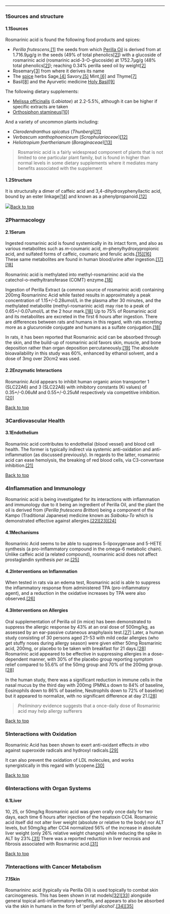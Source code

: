 





---


### 1Sources and structure

#### 1.1Sources


Rosmarinic acid is found the following food products and spices:


* *Perilla frutescens*,[[1]](#ref1) the seeds from which [Perilla Oil](/supplements/perilla-oil/) is derived from at 1.716.9μg/g in the seeds (49% of total phenolics[[2]](#ref2)) with a glucoside of rosmarinic acid (rosmarinic acid-3-O-glucoside) at 1752.7μg/g (48% total phenolics[[2]](#ref2)); reaching 0.34% perilla seed oil by weight[[2]](#ref2)
* Rosemary[[3]](#ref3) from where it derives its name
* The [spice](/supplements/spice-herb/) herbs Sage,[[4]](#ref4) Savory,[[5]](#ref5) Mint,[[6]](#ref6) and Thyme[[7]](#ref7)
* Basil[[8]](#ref8) and the Ayurvetic medicine [Holy Basil](/supplements/holy-basil/)[[9]](#ref9)

The following dietary supplements:


* [Melissa officinalis](/supplements/melissa-officinalis/) (*Labiatae*) at 2.2-5.5%, although it can be higher if specific extracts are taken
* [Orthosiphon stamineus](/supplements/orthosiphon-stamineus/)[[10]](#ref10)

And a variety of uncommon plants including:


* *Clerodendranthus spicatus* (*Thunberg*)[[11]](#ref11)
* *Verbascum xanthophoeniceum* (*Scrophulariaceae*)[[12]](#ref12)
* *Heliotropium foertherianum* (*Boraginaceae*)[[13]](#ref13)


> Rosmarinic acid is a fairly widespread component of plants that is not limited to one particular plant family, but is found in higher than normal levels in some dietary supplements where it mediates many benefits associated with the supplement


#### 1.2Structure


It is structurally a dimer of caffeic acid and 3,4-dihydroxyphenyllactic acid, bound by an ester linkage[[14]](#ref14) and known as a phenylpropanoid.[[12]](#ref12)


![](https://2e9be637a5b4415c18c5-5ddb36df15af65ab8482e83373c53fe5.ssl.cf1.rackcdn.com/images/176.png)[Back to top](#c-sources-and-structure)
### 2Pharmacology

#### 2.1Serum


Ingested rosmarinic acid is found systemically in its intact form, and also as various metabolites such as *m*-coumaric acid, *m*-phenylhydroxypropionic acid, and sulfated forms of caffeic, coumaric and ferulic acids.[[15]](#ref15)[[16]](#ref16) These same metabolites are found in human blood/urine after ingestion.[[17]](#ref17)[[18]](#ref18)


Rosmarinic acid is methylated into methyl-rosmarininc acid via the catechol-o-methyltransferase (COMT) enzyme.[[18]](#ref18)


Ingestion of Perilla Extract (a common source of rosmarinic acid) containing 200mg Rosmarininc Acid while fasted results in approximately a peak concentration of 1.15+/-0.28umol/L in the plasma after 30 minutes, and the methylated metabolite (methyl-rosmarinic acid) may rise to a peak of 0.65+/-0.07umol/L at the 2 hour mark.[[18]](#ref18) Up to 75% of Rosmarinic acid and its metabolites are excreted in the first 6 hours after ingestion. There are differences between rats and humans in this regard, with rats excreting more as a glucuronide conjugate and humans as a sulfate conjugation.[[18]](#ref18)


In rats, it has been reported that Rosmarinic acid can be absorbed through the skin, and the build-up of rosmarinic acid favors skin, muscle, and bone deposition rather than organ deposition percutaneously.[[19]](#ref19) The absolute bioavailability in this study was 60%, enhanced by ethanol solvent, and a dose of 3mg over 20cm2 was used.


#### 2.2Enzymatic Interactions


Rosmarinic Acid appears to inhibit human organic anion transporter 1 (SLC22A6) and 3 (SLC22A8) with inhibitory constants (Ki values) of 0.35+/-0.06uM and 0.55+/-0.25uM respectively via competitive inhibition.[[20]](#ref20)


[Back to top](#c-pharmacology)
### 3Cardiovascular Health

#### 3.1Endothelium


Rosmarinic acid contributes to endothelial (blood vessel) and blood cell health. The former is typically indirect via systemic anti-oxidation and anti-inflammation (as discussed previously). In regards to the latter, rosmarinic acid can ease hemolysis, the breaking of red blood cells, via C3-convertase inhibition.[[21]](#ref21)


[Back to top](#c-cardiovascular-health)
### 4Inflammation and Immunology

Rosmarinic acid is being investigated for its interactions with inflammation and immunology due to it being an ingredient of Perilla Oil, and the plant the oil is derived from (*Perilla frutescens Britton*) being a component of the Kampo (Traditional Japanese) medicine known as *Saiboku-To* which is demonstrated effective against allergies.[[22]](#ref22)[[23]](#ref23)[[24]](#ref24)


#### 4.1Mechanisms


Rosmarinic Acid seems to be able to suppress 5-lipoxygenase and 5-HETE synthesis (a pro-inflammatory compound in the omega-6 metabolic chain). Unlike caffeic acid (a related compound), rosmarinic acid does not affect prostaglandin synthesis *per se*.[[25]](#ref25)


#### 4.2Interventions on Inflammation


When tested in rats via an edema test, Rosmarinic acid is able to suppress the inflammatory response from administered TPA (pro-inflammatory agent), and a reduction in the oxidative increases by TPA were also observed.[[26]](#ref26) 


#### 4.3Interventions on Allergies


Oral supplementation of Perilla oil (in mice) has been demonstrated to suppress the allergic response by 43% at an oral dose of 500mg/kg, as assessed by an ear-passive cutaneous anaphylaxis test.[[27]](#ref27) Later, a human study consisting of 30 persons aged 21-53 with mild cedar allergies (who get stuffy noses during allergy season) were given either 50mg Rosmarinic acid, 200mg, or placebo to be taken with breakfast for 21 days.[[28]](#ref28) Rosmarinic acid appeared to be effective in suppressing allergies in a dose-dependent manner, with 30% of the placebo group reporting symptom relief compared to 55.6% of the 50mg group and 70% of the 200mg group.[[28]](#ref28)


In the human study, there was a significant reduction in immune cells in the nasal mucus by the third day with 200mg (PMNLs down to 84% of baseline, Eosinophils down to 86% of baseline, Neutrophils down to 72% of baseline) but it appeared to normalize, with no significant difference at day 21.[[28]](#ref28)



> *Preliminary* evidence suggests that a once-daily dose of Rosmarinic acid may help allergy sufferers


[Back to top](#c-inflammation-and-immunology)
### 5Interactions with Oxidation

Rosmarinic Acid has been shown to exert anti-oxidant effects *in vitro* against superoxide radicals and hydroxyl radicals.[[29]](#ref29)


It can also prevent the oxidation of LDL molecules, and works synergistically in this regard with lycopene.[[30]](#ref30)


[Back to top](#c-interactions-with-oxidation)
### 6Interactions with Organ Systems

#### 6.1Liver


10, 25, or 50mg/kg Rosmarinic acid was given orally once daily for two days, each time 6 hours after injection of the hepatoxin CCl4. Rosmarinic acid itself did not alter liver weight (absolute or relative to the body) nor ALT levels, but 50mg/kg after CCl4 normalized 56% of the increase in absolute liver weight (only 26% relative weight changes) while reducing the spike in ALT by 23%.[[31]](#ref31) There was a reported reduction in liver necrosis and fibrosis associated with Rosmarinic acid.[[31]](#ref31)


[Back to top](#c-interactions-with-organ-systems)
### 7Interactions with Cancer Metabolism

#### 7.1Skin


Rosmarininc acid (typically via Perilla Oil) is used topically to combat skin carcinogenesis. This has been shown in rat models[[32]](#ref32)[[33]](#ref33) alongside general topical anti-inflammatory benefits, and appears to also be absorbed via the skin in humans in the form of 'perillyl alcohol'.[[34]](#ref34)[[35]](#ref35)

 


